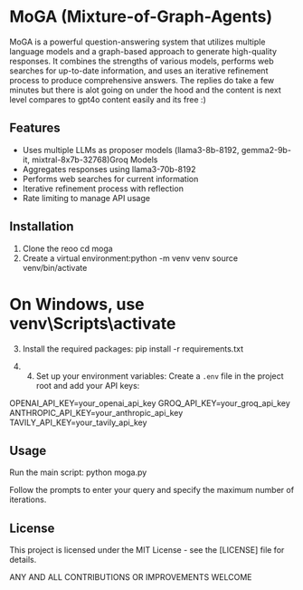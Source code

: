 # MoGA (Mixture-of-Graph-Agents)

MoGA is a powerful question-answering system that utilizes multiple language models and a graph-based approach to generate high-quality responses. It combines the strengths of various models, performs web searches for up-to-date information, and uses an iterative refinement process to produce comprehensive answers. The replies do take a few minutes but there is alot going on under the hood and the content is next level compares to gpt4o content easily and its free :)

## Features

- Uses multiple LLMs as proposer models (llama3-8b-8192, gemma2-9b-it, mixtral-8x7b-32768)Groq Models
- Aggregates responses using llama3-70b-8192
- Performs web searches for current information
- Iterative refinement process with reflection
- Rate limiting to manage API usage

## Installation

1. Clone the reoo
cd moga
2. Create a virtual environment:python -m venv venv
source venv/bin/activate
# On Windows, use venv\Scripts\activate

3. Install the required packages: pip install -r requirements.txt

4. 4. Set up your environment variables:
Create a `.env` file in the project root and add your API keys:

OPENAI_API_KEY=your_openai_api_key
GROQ_API_KEY=your_groq_api_key
ANTHROPIC_API_KEY=your_anthropic_api_key
TAVILY_API_KEY=your_tavily_api_key

## Usage

Run the main script: python moga.py

Follow the prompts to enter your query and specify the maximum number of iterations.

## License

This project is licensed under the MIT License - see the [LICENSE] file for details.

ANY AND ALL CONTRIBUTIONS OR IMPROVEMENTS WELCOME 
